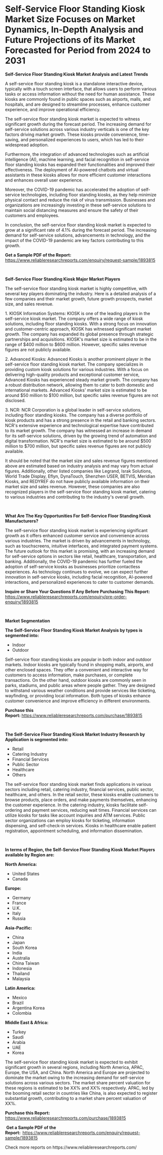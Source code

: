 <p><h1>Self-Service Floor Standing Kiosk Market Size Focuses on Market Dynamics, In-Depth Analysis and Future Projections of its Market Forecasted for Period from 2024 to 2031</h1></p><p><strong>Self-Service Floor Standing Kiosk Market Analysis and Latest Trends</strong></p>
<p><p>A self-service floor standing kiosk is a standalone interactive device, typically with a touch screen interface, that allows users to perform various tasks or access information without the need for human assistance. These kiosks are commonly found in public spaces such as airports, malls, and hospitals, and are designed to streamline processes, enhance customer experience, and improve operational efficiency.</p><p>The self-service floor standing kiosk market is expected to witness significant growth during the forecast period. The increasing demand for self-service solutions across various industry verticals is one of the key factors driving market growth. These kiosks provide convenience, time-saving, and personalized experiences to users, which has led to their widespread adoption.</p><p>Furthermore, the integration of advanced technologies such as artificial intelligence (AI), machine learning, and facial recognition in self-service floor standing kiosks has expanded their functionalities and improved their effectiveness. The deployment of AI-powered chatbots and virtual assistants in these kiosks allows for more efficient customer interactions and enhances overall user experience.</p><p>Moreover, the COVID-19 pandemic has accelerated the adoption of self-service technologies, including floor standing kiosks, as they help minimize physical contact and reduce the risk of virus transmission. Businesses and organizations are increasingly investing in these self-service solutions to maintain social distancing measures and ensure the safety of their customers and employees.</p><p>In conclusion, the self-service floor standing kiosk market is expected to grow at a significant rate of 4.1% during the forecast period. The increasing demand for self-service solutions, advancements in technology, and the impact of the COVID-19 pandemic are key factors contributing to this growth.</p></p>
<p><strong>Get a Sample PDF of the Report:&nbsp;</strong> <a href="https://www.reliableresearchreports.com/enquiry/request-sample/1893815">https://www.reliableresearchreports.com/enquiry/request-sample/1893815</a></p>
<p>&nbsp;</p>
<p><strong>Self-Service Floor Standing Kiosk Major Market Players</strong></p>
<p><p>The self-service floor standing kiosk market is highly competitive, with several key players dominating the industry. Here is a detailed analysis of a few companies and their market growth, future growth prospects, market size, and sales revenue.</p><p>1. KIOSK Information Systems: KIOSK is one of the leading players in the self-service kiosk market. The company offers a wide range of kiosk solutions, including floor standing kiosks. With a strong focus on innovation and customer-centric approach, KIOSK has witnessed significant market growth. The company has expanded its global presence through strategic partnerships and acquisitions. KIOSK's market size is estimated to be in the range of $400 million to $600 million. However, specific sales revenue figures are not publicly available.</p><p>2. Advanced Kiosks: Advanced Kiosks is another prominent player in the self-service floor standing kiosk market. The company specializes in providing custom kiosk solutions for various industries. With a focus on delivering high-quality products and exceptional customer service, Advanced Kiosks has experienced steady market growth. The company has a robust distribution network, allowing them to cater to both domestic and international markets. Advanced Kiosks' market size is estimated to be around $50 million to $100 million, but specific sales revenue figures are not disclosed.</p><p>3. NCR: NCR Corporation is a global leader in self-service solutions, including floor standing kiosks. The company has a diverse portfolio of kiosk products and has a strong presence in the retail and banking sectors. NCR's extensive experience and technological expertise have contributed to its market growth. The company has witnessed an increase in demand for its self-service solutions, driven by the growing trend of automation and digital transformation. NCR's market size is estimated to be around $500 million to $700 million, but specific sales revenue figures are not publicly available.</p><p>It should be noted that the market size and sales revenue figures mentioned above are estimated based on industry analysis and may vary from actual figures. Additionally, other listed companies like Legrand, Israk Solutions, World Trade Display, Eflyn, DynaTouch, Shenzhen USER, BETVIS, Meridian Kiosks, and REDYREF do not have publicly available information on their market size and sales revenue. However, these companies are also recognized players in the self-service floor standing kiosk market, catering to various industries and contributing to the industry's overall growth.</p></p>
<p>&nbsp;</p>
<p><strong>What Are The Key Opportunities For Self-Service Floor Standing Kiosk Manufacturers?</strong></p>
<p><p>The self-service floor standing kiosk market is experiencing significant growth as it offers enhanced customer service and convenience across various industries. The market is driven by advancements in technology, such as touchscreens, intuitive interfaces, and integrated payment systems. The future outlook for this market is promising, with an increasing demand for self-service options in sectors like retail, healthcare, transportation, and banking. Additionally, the COVID-19 pandemic has further fueled the adoption of self-service kiosks as businesses prioritize contactless experiences. As technology continues to evolve, we can expect further innovation in self-service kiosks, including facial recognition, AI-powered interactions, and personalized experiences to cater to customer demands.</p></p>
<p><strong>Inquire or Share Your Questions If Any Before Purchasing This Report:</strong> <a href="https://www.reliableresearchreports.com/enquiry/pre-order-enquiry/1893815">https://www.reliableresearchreports.com/enquiry/pre-order-enquiry/1893815</a></p>
<p>&nbsp;</p>
<p><strong>Market Segmentation</strong></p>
<p><strong>The Self-Service Floor Standing Kiosk Market Analysis by types is segmented into:</strong></p>
<p><ul><li>Indoor</li><li>Outdoor</li></ul></p>
<p><p>Self-service floor standing kiosks are popular in both indoor and outdoor markets. Indoor kiosks are typically found in shopping malls, airports, and other enclosed spaces. They offer a convenient and interactive way for customers to access information, make purchases, or complete transactions. On the other hand, outdoor kiosks are commonly seen in parks, stadiums, and public areas where people gather. They are designed to withstand various weather conditions and provide services like ticketing, wayfinding, or providing local information. Both types of kiosks enhance customer convenience and improve efficiency in different environments.</p></p>
<p><strong>Purchase this Report:&nbsp;</strong><a href="https://www.reliableresearchreports.com/purchase/1893815">https://www.reliableresearchreports.com/purchase/1893815</a></p>
<p>&nbsp;</p>
<p><strong>The Self-Service Floor Standing Kiosk Market Industry Research by Application is segmented into:</strong></p>
<p><ul><li>Retail</li><li>Catering Industry</li><li>Financial Services</li><li>Public Sector</li><li>Healthcare</li><li>Others</li></ul></p>
<p><p>The self-service floor standing kiosk market finds applications in various sectors including retail, catering industry, financial services, public sector, healthcare, and others. In the retail sector, these kiosks enable customers to browse products, place orders, and make payments themselves, enhancing the customer experience. In the catering industry, kiosks facilitate self-ordering and payment services, reducing wait times. Financial services can utilize kiosks for tasks like account inquiries and ATM services. Public sector organizations can employ kiosks for ticketing, information dispensing, and self-check-in services. Kiosks in healthcare enable patient registration, appointment scheduling, and information dissemination.</p></p>
<p>&nbsp;</p>
<p><strong>In terms of Region, the Self-Service Floor Standing Kiosk Market Players available by Region are:</strong></p>
<p>
    <p> <strong> North America: </strong>
        <ul>
            <li>United States</li>
            <li>Canada</li>
        </ul>
        </p> 
    <p> <strong> Europe: </strong>
        <ul>
            <li>Germany</li>
            <li>France</li>
            <li>U.K.</li>
            <li>Italy</li>
            <li>Russia</li>
        </ul>
        </p> 
    <p> <strong> Asia-Pacific: </strong>
        <ul>
            <li>China</li>
            <li>Japan</li>
            <li>South Korea</li>
            <li>India</li>
            <li>Australia</li>
            <li>China Taiwan</li>
            <li>Indonesia</li>
            <li>Thailand</li>
            <li>Malaysia</li>
        </ul>
        </p> 
    <p> <strong> Latin America: </strong>
        <ul>
            <li>Mexico</li>
            <li>Brazil</li>
            <li>Argentina Korea</li>
            <li>Colombia</li>
        </ul>
        </p> 
    <p> <strong> Middle East & Africa: </strong>
        <ul>
            <li>Turkey</li>
            <li>Saudi</li>
            <li>Arabia</li>
            <li>UAE</li>
            <li>Korea</li>
        </ul>
    </p>
    </p>
<p><p>The self-service floor standing kiosk market is expected to exhibit significant growth in several regions, including North America, APAC, Europe, the USA, and China. North America and Europe are projected to dominate the market owing to the increasing demand for self-service solutions across various sectors. The market share percent valuation for these regions is estimated to be XX% and XX% respectively. APAC, led by the booming retail sector in countries like China, is also expected to register substantial growth, contributing to a market share percent valuation of XX%.</p></p>
<p><strong>Purchase this Report: </strong><a href="https://www.reliableresearchreports.com/purchase/1893815">https://www.reliableresearchreports.com/purchase/1893815</a></p>
<p>&nbsp;<strong>Get a Sample PDF of the Report:&nbsp;&nbsp;</strong><a href="https://www.reliableresearchreports.com/enquiry/request-sample/1893815">https://www.reliableresearchreports.com/enquiry/request-sample/1893815</a></p>
<p><strong></strong></p>
<p>Check more reports on https://www.reliableresearchreports.com/</p>